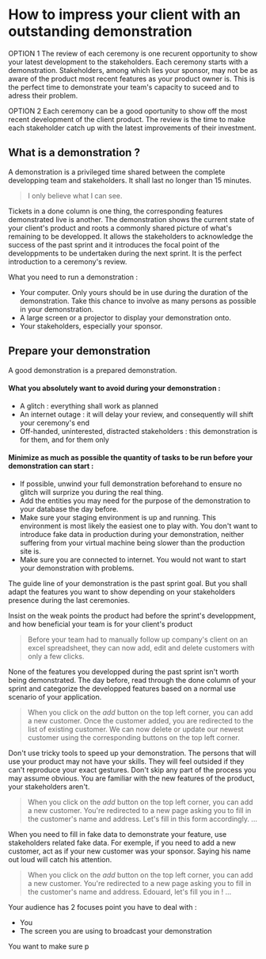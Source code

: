 # How to impress your client with an outstanding demonstration

OPTION 1
The review of each ceremony is one recurent opportunity to show your latest development to the stakeholders.
Each ceremony starts with a demonstration. Stakeholders, among which lies your sponsor, may not be as aware of the product most recent features as your product owner is. This is the perfect time to demonstrate your team's capacity to suceed and to adress their problem.

OPTION 2
Each ceremony can be a good oportunity to show off the most recent development of the client product. The review is the time to make each stakeholder catch up with the latest improvements of their investment.

## What is a demonstration ?

A demonstration is a privileged time shared between the complete developping team and stakeholders. It shall last no longer than 15 minutes.

> I only believe what I can see.

Tickets in a done column is one thing, the corresponding features demonstrated live is another. The demonstration shows the current state of your client's product and roots a commonly shared picture of what's remaining to be developped. It allows the stakeholders to acknowledge the success of the past sprint and it introduces the focal point of the developpments to be undertaken during the next sprint. It is the perfect introduction to a ceremony's review.

What you need to run a demonstration :
* Your computer. Only yours should be in use during the duration of the demonstration. Take this chance to involve as many persons as possible in your demonstration.
* A large screen or a projector to display your demonstration onto.
* Your stakeholders, especially your sponsor.

## Prepare your demonstration

A good demonstration is a prepared demonstration.

#### What you absolutely want to avoid during your demonstration :
* A glitch : everything shall work as planned
* An internet outage : it will delay your review, and consequently will shift your ceremony's end
* Off-handed, uninterested, distracted stakeholders : this demonstration is for them, and for them only

#### Minimize as much as possible the quantity of tasks to be run before your demonstration can start :
* If possible, unwind your full demonstration beforehand to ensure no glitch will surprize you during the real thing.
* Add the entities you may need for the purpose of the demonstration to your database the day before.
* Make sure your staging environment is up and running. This environment is most likely the easiest one to play with. You don't want to introduce fake data in production during your demonstration, neither suffering from your virtual machine being slower than the production site is.
* Make sure you are connected to internet. You would not want to start your demonstration with problems.

The guide line of your demonstration is the past sprint goal. But you shall adapt the features you want to show depending on your stakeholders presence during the last ceremonies.

Insist on the weak points the product had before the sprint's developpment, and how beneficial your team is for your client's product
> Before your team had to manually follow up company's client on an excel spreadsheet, they can now add, edit and delete customers with only a few clicks.

None of the features you developped during the past sprint isn't worth being demonstrated. The day before, read through the done column of your sprint and categorize the developped features based on a normal use scenario of your application.

> When you click on the *add* button on the top left corner, you can add a new customer.
> Once the customer added, you are redirected to the list of existing customer.
> We can now delete or update our newest customer using the corresponding buttons on the top left corner.

Don't use tricky tools to speed up your demonstration. The persons that will use your product may not have your skills. They will feel outsided if they can't reproduce your exact gestures. Don't skip any part of the process you may assume obvious. You are familiar with the new features of the product, your stakeholders aren't.

> When you click on the *add* button on the top left corner, you can add a new customer.
> You're redirected to a new page asking you to fill in the customer's name and address.
> Let's fill in this form accordingly.
> ...

When you need to fill in fake data to demonstrate your feature, use stakeholders related fake data. For exemple, if you need to add a new customer, act as if your new customer was your sponsor. Saying his name out loud will catch his attention.

> When you click on the *add* button on the top left corner, you can add a new customer.
> You're redirected to a new page asking you to fill in the customer's name and address.
> Edouard, let's fill you in !
> ...

Your audience has 2 focuses point you have to deal with :
* You
* The screen you are using to broadcast your demonstration

You want to make sure p
